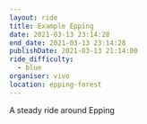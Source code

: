 ```yaml
---
layout: ride
title: Example Epping
date: 2021-03-13 23:14:28
end_date: 2021-03-13 23:14:28
publishDate: 2021-03-13 21:14:00
ride_difficulty:
  - blue
organiser: vivo
location: epping-forest
---
```

A steady ride around Epping
